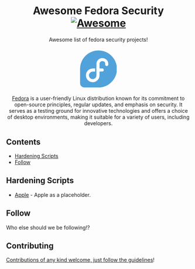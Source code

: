 <div align="center">

<!-- title -->

<!--lint ignore no-dead-urls-->

# Awesome Fedora Security [![Awesome](https://awesome.re/badge.svg)](https://awesome.re) 

<!--[![lint](https://github.com/34N0/awesome-fedora-security/actions/workflows/lint.yaml/badge.svg)](https://github.com/34N0/awesome-fedora-security/actions/workflows/lint.yaml)-->

<!-- subtitle -->

Awesome list of fedora security projects! 

<!-- image -->

<svg viewBox="0 0 448 512" style="width:20%;" fill="#51a2da"><title>Fedora Logo</title><path d="M.0413 255.8C.1219 132.2 100.3 32 224 32C347.7 32 448 132.3 448 256C448 379.7 347.8 479.9 224.1 480H50.93C22.84 480 .0832 457.3 .0416 429.2H0V255.8H.0413zM342.6 192.7C342.6 153 307 124.2 269.4 124.2C234.5 124.2 203.6 150.5 199.3 184.1C199.1 187.9 198.9 189.1 198.9 192.6C198.8 213.7 198.9 235.4 198.1 257C199 283.1 199.1 309.1 198.1 333.6C198.1 360.7 178.7 379.1 153.4 379.1C128.1 379.1 107.6 358.9 107.6 333.6C108.1 305.9 130.2 288.3 156.1 287.5H156.3L182.6 287.3V250L156.3 250.2C109.2 249.8 71.72 286.7 70.36 333.6C70.36 379.2 107.9 416.5 153.4 416.5C196.4 416.5 232.1 382.9 236 340.9L236.2 287.4L268.8 287.1C294.1 287.3 293.8 249.3 268.6 249.8L236.2 250.1C236.2 243.7 236.3 237.3 236.3 230.9C236.4 218.2 236.4 205.5 236.2 192.7C236.3 176.2 252 161.5 269.4 161.5C286.9 161.5 305.3 170.2 305.3 192.7C305.3 195.9 305.2 197.8 305 199C303.1 209.5 310.2 219.4 320.7 220.9C331.3 222.4 340.9 214.8 341.9 204.3C342.5 200.1 342.6 196.4 342.6 192.7H342.6z"></path></svg>

<!-- description -->

[Fedora](https://fedoraproject.org/) is a user-friendly Linux distribution known for its commitment to open-source principles, regular updates, and emphasis on security. It serves as a testing ground for innovative technologies and offers a choice of desktop environments, making it suitable for a variety of users, including developers.

</div>

<!-- TOC -->

## Contents

- [Hardening Scripts](#system-hardening-scripts)
- [Follow](#follow)

<!-- CONTENT -->

## Hardening Scripts

- [Apple](https://apple.com) - Apple as a placeholder.

## Follow

<!-- list people worth following on social sites (Twitter, LinkedIn, GitHub, YouTube etc.) -->

Who else should we be following!?

## Contributing

[Contributions of any kind welcome, just follow the guidelines](contributing.md)!
